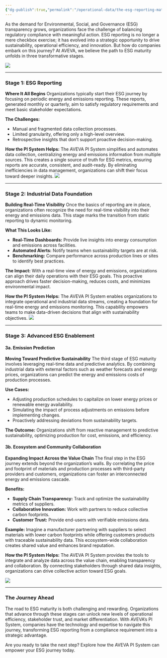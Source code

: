 ```yaml
---
{"dg-publish":true,"permalink":"/operational-data/the-esg-reporting-maturity-journey-from-compliance-to-collaboration/","tags":["Sustainability"]}
---
```


As the demand for Environmental, Social, and Governance (ESG) transparency grows, organizations face the challenge of balancing regulatory compliance with meaningful action. ESG reporting is no longer a mere checkbox exercise; it has evolved into a strategic opportunity to drive sustainability, operational efficiency, and innovation. But how do companies embark on this journey? At AVEVA, we believe the path to ESG maturity unfolds in three transformative stages.

![](https://i.imgur.com/pioMqQB.png)

---

### **Stage 1: ESG Reporting**

**Where It All Begins** Organizations typically start their ESG journey by focusing on periodic energy and emissions reporting. These reports, generated monthly or quarterly, aim to satisfy regulatory requirements and meet basic stakeholder expectations.

**The Challenges:**
- Manual and fragmented data collection processes.
- Limited granularity, offering only a high-level overview.
- Retrospective insights that don’t support proactive decision-making.

**How the PI System Helps:** The AVEVA PI System simplifies and automates data collection, centralizing energy and emissions information from multiple sources. This creates a single source of truth for ESG metrics, ensuring reports are accurate, consistent, and audit-ready. By eliminating inefficiencies in data management, organizations can shift their focus toward deeper insights.
![](https://i.imgur.com/ncJ9RoN.png)


---

### **Stage 2: Industrial Data Foundation**

**Building Real-Time Visibility** Once the basics of reporting are in place, organizations often recognize the need for real-time visibility into their energy and emissions data. This stage marks the transition from static reporting to dynamic monitoring.

**What This Looks Like:**
- **Real-Time Dashboards:** Provide live insights into energy consumption and emissions across facilities.
- **Automated Alerts:** Notify teams when sustainability targets are at risk.
- **Benchmarking:** Compare performance across production lines or sites to identify best practices.

**The Impact:** With a real-time view of energy and emissions, organizations can align their daily operations with their ESG goals. This proactive approach drives faster decision-making, reduces costs, and minimizes environmental impact.

**How the PI System Helps:** The AVEVA PI System enables organizations to integrate operational and industrial data streams, creating a foundation for real-time energy and emissions monitoring. This capability empowers teams to make data-driven decisions that align with sustainability objectives.
![](https://i.imgur.com/N8oVXdg.png)


---

### **Stage 3: Advanced ESG Enablement**

#### **3a. Emission Prediction**

**Moving Toward Predictive Sustainability** The third stage of ESG maturity involves leveraging real-time data and predictive analytics. By combining industrial data with external factors such as weather forecasts and energy prices, organizations can predict the energy and emissions costs of production processes.

**Use Cases:**
- Adjusting production schedules to capitalize on lower energy prices or renewable energy availability.
- Simulating the impact of process adjustments on emissions before implementing changes.
- Proactively addressing deviations from sustainability targets.

**The Outcome:** Organizations shift from reactive management to predictive sustainability, optimizing production for cost, emissions, and efficiency.

#### **3b. Ecosystem and Community Collaboration**

**Expanding Impact Across the Value Chain** The final step in the ESG journey extends beyond the organization’s walls. By correlating the price and footprint of materials and production processes with third-party providers and customers, organizations can foster an interconnected energy and emissions cascade.

**Benefits:**
- **Supply Chain Transparency:** Track and optimize the sustainability metrics of suppliers.
- **Collaborative Innovation:** Work with partners to reduce collective carbon footprints.
- **Customer Trust:** Provide end-users with verifiable emissions data.

**Example:** Imagine a manufacturer partnering with suppliers to select materials with lower carbon footprints while offering customers products with traceable sustainability data. This ecosystem-wide collaboration creates shared value and enhances brand reputation.

**How the PI System Helps:** The AVEVA PI System provides the tools to integrate and analyze data across the value chain, enabling transparency and collaboration. By connecting stakeholders through shared data insights, organizations can drive collective action toward ESG goals.

![](https://i.imgur.com/MXh81Eq.png)


---
### **The Journey Ahead**

The road to ESG maturity is both challenging and rewarding. Organizations that advance through these stages can unlock new levels of operational efficiency, stakeholder trust, and market differentiation. With AVEVA’s PI System, companies have the technology and expertise to navigate this journey, transforming ESG reporting from a compliance requirement into a strategic advantage.

Are you ready to take the next step? Explore how the AVEVA PI System can empower your ESG journey today.